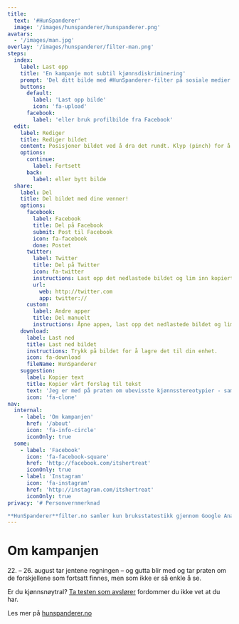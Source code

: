 ```yaml
---
title:
  text: '#HunSpanderer'
  image: '/images/hunspanderer/hunspanderer.png'
avatars: 
  - '/images/man.jpg'
overlay: '/images/hunspanderer/filter-man.png'
steps: 
  index: 
    label: Last opp
    title: 'En kampanje mot subtil kjønnsdiskriminering'
    prompt: 'Del ditt bilde med #HunSpanderer-filter på sosiale medier.'
    buttons:
      default: 
        label: 'Last opp bilde'
        icon: 'fa-upload'
      facebook:
        label: 'eller bruk profilbilde fra Facebook'
  edit: 
    label: Rediger
    title: Rediger bildet
    content: Posisjoner bildet ved å dra det rundt. Klyp (pinch) for å zoome.
    options: 
      continue: 
        label: Fortsett
      back: 
        label: eller bytt bilde
  share:
    label: Del
    title: Del bildet med dine venner!
    options: 
      facebook:
        label: Facebook
        title: Del på Facebook
        submit: Post til Facebook
        icon: fa-facebook
        done: Postet
      twitter:
        label: Twitter
        title: Del på Twitter
        icon: fa-twitter
        instructions: Last opp det nedlastede bildet og lim inn kopiert tekst.
        url: 
          web: http://twitter.com 
          app: twitter://
      custom:
        label: Andre apper
        title: Del manuelt
        instructions: Åpne appen, last opp det nedlastede bildet og lim inn kopiert tekst.
    download: 
      label: Last ned
      title: Last ned bildet
      instructions: Trykk på bildet for å lagre det til din enhet.
      icon: fa-download
      fileName: HunSpanderer
    suggestion: 
      label: Kopier text
      title: Kopier vårt forslag til tekst
      text: 'Jeg er med på praten om ubevisste kjønnsstereotypier - sammen endrer vi holdninger. Last opp og del ditt bilde du også på http://hunspandererfilter.no. #HunSpanderer'
      icon: 'fa-clone'
nav:
  internal:
    - label: 'Om kampanjen'
      href: '/about'
      icon: 'fa-info-circle'
      iconOnly: true
  some:
    - label: 'Facebook'
      icon: 'fa-facebook-square'
      href: 'http://facebook.com/itshertreat'
      iconOnly: true
    - label: 'Instagram'
      icon: 'fa-instagram'
      href: 'http://instagram.com/itshertreat'
      iconOnly: true
privacy: '# Personvernmerknad

**HunSpanderer**filter.no samler kun bruksstatestikk gjennom Google Analytics. Ingen bilder eller personlig data blir lagret av oss.'
---
```


# Om kampanjen

22\. – 26. august tar jentene regningen – og gutta blir med og tar praten om de forskjellene som fortsatt finnes, men som ikke er så enkle å se. 

Er du kjønnsnøytral? [Ta testen som avslører](http://tatesten.no/) fordommer du ikke vet at du har. 

Les mer på [hunspanderer.no](http://www.hunspanderer.no)